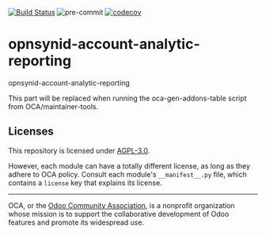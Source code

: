 [![Build Status](https://travis-ci.com/open-synergy/opnsynid-account-analytic-reporting.svg?branch=8.0)](https://travis-ci.com/open-synergy/opnsynid-account-analytic-reporting)
![pre-commit](https://github.com/open-synergy/opnsynid-account-analytic-reporting/actions/workflows/pre-commit.yml/badge.svg)
[![codecov](https://codecov.io/gh/open-synergy/opnsynid-account-analytic-reporting/branch/8.0/graph/badge.svg)](https://codecov.io/gh/open-synergy/opnsynid-account-analytic-reporting)

<!-- /!\ do not modify above this line -->

# opnsynid-account-analytic-reporting

opnsynid-account-analytic-reporting

<!-- /!\ do not modify below this line -->

<!-- prettier-ignore-start -->

[//]: # (addons)

This part will be replaced when running the oca-gen-addons-table script from OCA/maintainer-tools.

[//]: # (end addons)

<!-- prettier-ignore-end -->

## Licenses

This repository is licensed under [AGPL-3.0](LICENSE).

However, each module can have a totally different license, as long as they adhere to OCA
policy. Consult each module's `__manifest__.py` file, which contains a `license` key
that explains its license.

----

OCA, or the [Odoo Community Association](http://odoo-community.org/), is a nonprofit
organization whose mission is to support the collaborative development of Odoo features
and promote its widespread use.
